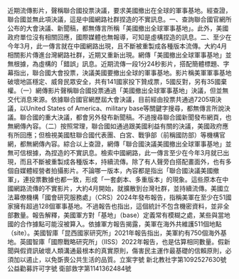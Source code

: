 近期流傳影片，聲稱聯合國投票決議，要求美國撤出在全球的軍事基地。經查證，聯合國並無此項決議，這是中國網路社群捏造的不實訊息。一、查詢聯合國官網所公布的大會決議、新聞稿，都無傳言所稱「美國撤出全球軍事基地」。此外，美國政府單位沒有相關回應，國際媒體也無報導，可知是虛構捏造的訊息。二、至少在今年3月，此一傳言就在中國網路出現，且不斷被重製成各種版本流傳。大約4月相關影片傳進台灣網路社群，近期又重新出現。網傳「美國撤出全球軍事基地」並無根據，為虛構的「錯誤」訊息。近期流傳一段1分24秒影片，搭配簡體標題、字幕指出，聯合國大會投票，決議美國要撤出全球的軍事基地。影片稱美軍軍事基地破壞地區穩定、威脅民眾安全，共有141國家投下贊成票，5國反對，另有35國棄權。（一）網傳影片聲稱聯合國投票通過「美國撤出全球軍事基地」決議，但並無交代消息來源。依據聯合國官網歷屆大會決議，目前經由投票共通過7205項決議，以United States of America、military base等關鍵字搜尋，都無傳言所說決議。聯合國的重大決議，都會另外發布新聞稿。不過搜尋聯合國新聞發布網頁，也無網傳內容。（二）按照常理，聯合國如通過跟美國利益有關的決議，美國政府應有所回應；但檢視美國駐聯合國代表團、白宮、戰爭部（前稱國防部）等機構官網，都無網傳內容。綜合以上查證，網傳「聯合國決議美國撤出全球軍事基地」並無可信根據，為捏造的不實訊息。檢索中國網路，此一傳言至少在今年3月就已出現，而且不斷被重製成各種版本，持續流傳。除了有人聲旁白搭配畫面外，也有多個自媒體經營者拍攝影片。不論哪一版本，內容都是指出「聯合國決議美國撤軍」，連投票數據也都一致，形成「一套劇本、多重版本」的現象。這些原本在中國網路流傳的不實影片，大約4月開始，就擴散到台灣社群，並持續流傳。美國立法幕僚機構「國會研究服務處」（CRS）2024年發布報告，指稱美軍在至少在51國家擁有超過128個軍事基地。不過報告也指出，這個統計不包含機密資料，並非全部數量。報告解釋，美國軍方對「基地」（base）定義常有模糊之處，某些與當地國的合作據點可能沒被算入。依據軍方報告揭露，美軍在海外共維護511個地點（site）。美國智庫「昆西國家研究所」2021年報告指出，美軍約有750個海外基地。英國智庫「國際戰略研究所」（IISS）2022年報告，也是估算相同數量。假新聞與假資訊破壞人類溝通最根本的真實原則，傷害民主運作最基礎的信賴原則，必須加以遏止，以免斲喪公共生活的品質。立案字號 新北教社字第1092527630號公益勸募許可字號 衛部救字第1141362484號
